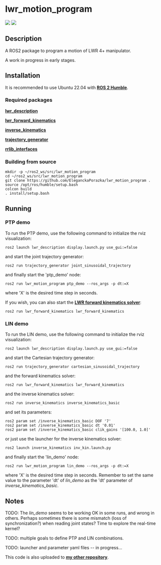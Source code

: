 # lwr_motion_program

<img src="https://img.shields.io/badge/ros--version-humble-green"/>  <img src="https://img.shields.io/badge/platform%20-Ubuntu%2022.04-orange"/>

## Description

A ROS2 package to program a motion of LWR 4+ manipulator.

A work in progress in early stages.

## Installation

It is recommended to use Ubuntu 22.04 with [**ROS 2 Humble**](https://docs.ros.org/en/humble/index.html).

### Required packages

[**lwr_description**](https://github.com/EleganckaPorazka/kuka_lwr4plus_urdf.git)

[**lwr_forward_kinematics**](https://github.com/EleganckaPorazka/lwr_forward_kinematics.git)

[**inverse_kinematics**](https://github.com/EleganckaPorazka/inverse_kinematics.git)

[**trajectory_generator**](https://github.com/EleganckaPorazka/trajectory_generator.git)

[**rrlib_interfaces**](https://github.com/EleganckaPorazka/rrlib_interfaces.git)

### Building from source

```
mkdir -p ~/ros2_ws/src/lwr_motion_program
cd ~/ros2_ws/src/lwr_motion_program
git clone https://github.com/EleganckaPorazka/lwr_motion_program .
source /opt/ros/humble/setup.bash
colcon build
. install/setup.bash
```

## Running

### PTP demo

To run the PTP demo, use the following command to initialize the rviz visualization:
```
ros2 launch lwr_description display.launch.py use_gui:=false
```
and start the joint trajectory generator:
```
ros2 run trajectory_generator joint_sinusoidal_trajectory
```
and finally start the 'ptp_demo' node:
```
ros2 run lwr_motion_program ptp_demo --ros_args -p dt:=X
```
where 'X' is the desired time step in seconds.

If you wish, you can also start the [**LWR forward kinematics solver**](https://github.com/EleganckaPorazka/lwr_forward_kinematics.git):
```
ros2 run lwr_forward_kinematics lwr_forward_kinematics
```

### LIN demo

To run the LIN demo, use the following command to initialize the rviz visualization:
```
ros2 launch lwr_description display.launch.py use_gui:=false
```
and start the Cartesian trajectory generator:
```
ros2 run trajectory_generator cartesian_sinusoidal_trajectory
```
and the forward kinematics solver:
```
ros2 run lwr_forward_kinematics lwr_forward_kinematics
```
and the inverse kinematics solver:
```
ros2 run inverse_kinematics inverse_kinematics_basic 
```
and set its parameters:
```
ros2 param set /inverse_kinematics_basic DOF '7'
ros2 param set /inverse_kinematics_basic dt '0.01'
ros2 param set /inverse_kinematics_basic clik_gains '[100.0, 1.0]'
```
or just use the launcher for the inverse kinematics solver:
```
ros2 launch inverse_kinematics inv_kin.launch.py
```
and finally start the 'lin_demo' node:
```
ros2 run lwr_motion_program lin_demo --ros_args -p dt:=X
```
where 'X' is the desired time step in seconds. Remember to set the same value to the parameter 'dt' of *lin_demo* as the 'dt' parameter of *inverse_kinematics_basic*.

## Notes

TODO: The *lin_demo* seems to be working OK in some runs, and wrong in others. Perhaps sometimes there is some mismatch (loss of synchronization?) when reading joint states? Time to explore the real-time kernel?

TODO: multiple goals to define PTP and LIN combinations.

TODO: launcher and parameter yaml files -- in progress...

This code is also uploaded to [**my other repository**](https://gitlab.com/lwolinski/lwr_motion_program.git).
